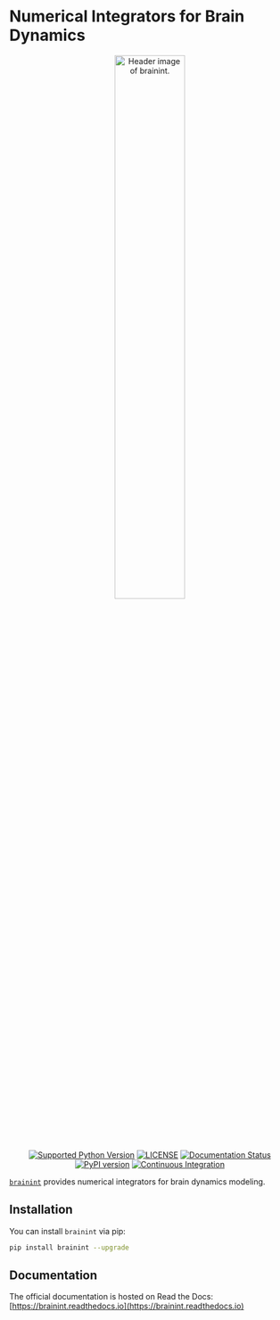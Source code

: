 # Numerical Integrators for Brain Dynamics


<p align="center">
  	<img alt="Header image of brainint." src="https://github.com/chaoming0625/brainint/blob/main/docs/_static/brainint.jpg" width=50%>
</p> 



<p align="center">
	<a href="https://pypi.org/project/brainint/"><img alt="Supported Python Version" src="https://img.shields.io/pypi/pyversions/brainint"></a>
	<a href="https://github.com/chaoming0625/brainint/blob/main/LICENSE"><img alt="LICENSE" src="https://img.shields.io/badge/License-Apache%202.0-blue.svg"></a>
    <a href='https://brainint.readthedocs.io/en/latest/?badge=latest'>
        <img src='https://readthedocs.org/projects/brainint/badge/?version=latest' alt='Documentation Status' />
    </a>  	
    <a href="https://badge.fury.io/py/brainint"><img alt="PyPI version" src="https://badge.fury.io/py/brainint.svg"></a>
    <a href="https://github.com/chaoming0625/brainint/actions/workflows/CI.yml"><img alt="Continuous Integration" src="https://github.com/chaoming0625/brainint/actions/workflows/CI.yml/badge.svg"></a>
</p>


[``brainint``](https://github.com/chaoming0625/brainint) provides numerical integrators for brain dynamics modeling.


## Installation

You can install ``brainint`` via pip:

```bash
pip install brainint --upgrade
```

## Documentation

The official documentation is hosted on Read the Docs: [https://brainint.readthedocs.io](https://brainint.readthedocs.io)

